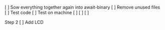 [ ] Sow everything together again into await-binary
[ ] Remove unused files
[ ] Test code
[ ] Test on machine
[ ] 
[ ] 
[ ] 

Step 2
[ ] Add LCD

